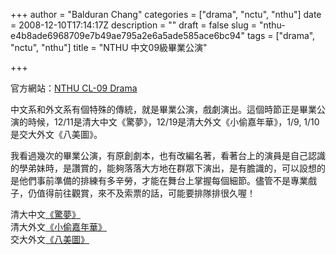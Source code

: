 +++
author = "Balduran Chang"
categories = ["drama", "nctu", "nthu"]
date = 2008-12-10T17:14:17Z
description = ""
draft = false
slug = "nthu-e4b8ade6968709e7b49ae795a2e6a5ade585ace6bc94"
tags = ["drama", "nctu", "nthu"]
title = "NTHU 中文09級畢業公演"

+++


官方網站：[NTHU CL-09 Drama](http://www.cl.nthu.edu.tw/~drama/)

中文系和外文系有個特殊的傳統，就是畢業公演，戲劇演出。這個時節正是畢業公演的時候，12/11是清大中文《驚夢》，12/19是清大外文《小偷嘉年華》，1/9, 1/10是交大外文《八美圖》。

我看過幾次的畢業公演，有原創劇本，也有改編名著，看著台上的演員是自己認識的學弟妹時，是讚賞的，能夠落落大方地在群眾下演出，是有膽識的，可以設想的是他們事前準備的排練有多辛勞，才能在舞台上掌握每個細節。儘管不是專業戲子，仍值得前往觀賞，來不及索票的話，可能要排隊排很久喔！

清大中文[《驚夢》](http://www.cl.nthu.edu.tw/~drama/)  
 清大外文[《小偷嘉年華》](http://artistoo.co.cc)  
 交大外文[《八美圖》](http://www.8women.com.tw)

